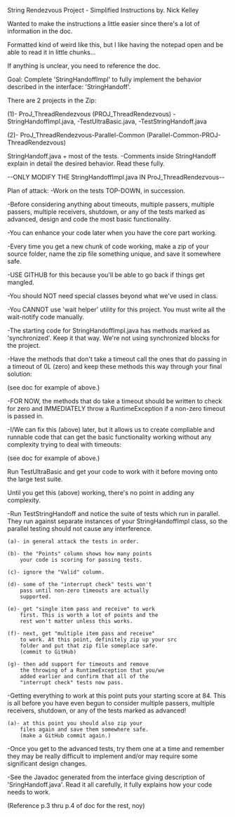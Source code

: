 String Rendezvous Project - Simplified Instructions
by. Nick Kelley

Wanted to make the instructions a little easier
since there's a lot of information in the doc.

Formatted kind of weird like this,
but I like having the notepad open
and be able to read it in little
chunks... 

If anything is unclear,
you need to reference the doc.

Goal: Complete 'StringHandoffImpl' to fully implement
the behavior described in the interface: 'StringHandoff'.

There are 2 projects in the Zip:

(1)-	ProJ_ThreadRendezvous
	(PROJ_ThreadRendezvous)
		-StringHandoffImpl.java,
		-TestUltraBasic.java,
		-TestStringHandoff.java

(2)-	ProJ_ThreadRendezvous-Parallel-Common
	(Parallel-Common-PROJ-ThreadRendezvous)
	
StringHandoff.java + most of the tests.
		-Comments inside StringHandoff explain in detail
		the desired behavior. Read these fully.

--ONLY MODIFY THE StringHandoffImpl.java IN ProJ_ThreadRendezvous--

Plan of attack:
-Work on the tests TOP-DOWN, in succession.

-Before considering anything about timeouts, multiple
	passers, multiple passers, multiple receivers, shutdown,
	or any of the tests marked as advanced, design and code
	the most basic functionality.
	
-You can enhance your code later when you have the core
	part working.

-Every time you get a new chunk of code working, make a
	zip of your source folder, name the zip file something
	unique, and save it somewhere safe.

-USE GITHUB for this because you'll be able to
	go back if things get mangled.

-You should NOT need special classes beyond what
	we've used in class.

-You CANNOT use 'wait helper' utility for this
	project. You must write all the wait-notify code
	manually.

-The starting code for StringHandoffImpl.java
	has methods marked as 'synchronized'. Keep it that
	way. We're not using synchronized blocks for the 
	project.

-Have the methods that don't take a timeout call
	the ones that do passing in a timeout of 0L (zero)
	and keep these methods this way through your final
	solution:

(see doc for example of above.)

-FOR NOW, the methods that do take a timeout should be
	written to check for zero and IMMEDIATELY throw a
	RuntimeException if a non-zero timeout is passed in.

-I/We can fix this (above) later, but it allows us to create
	compliable and runnable code that can get the basic
	functionality working without any complexity
	trying to deal with timeouts:

(see doc for example of above.)

Run TestUltraBasic and get your code to work with it
	before moving onto the large test suite.

Until you get this (above) working, there's no
	point in adding any complexity.

-Run TestStringHandoff and notice the suite of tests which
	run in parallel. They run against separate instances of	
	your StringHandoffImpl class, so the parallel testing
	should not cause any interference.
  
    (a)- in general attack the tests in order.
  
    (b)- the "Points" column shows how many points
		your code is scoring for passing tests.

    (c)- ignore the "Valid" column.
	
    (d)- some of the "interrupt check" tests won't
		pass until non-zero timeouts are actually
		supported.

    (e)- get "single item pass and receive" to work
		first. This is worth a lot of points and the
		rest won't matter unless this works.

    (f)- next, get "multiple item pass and receive"
		to work. At this point, definitely zip up your src
		folder and put that zip file someplace safe.
		(commit to GitHub)

    (g)- then add support for timeouts and remove
		the throwing of a RuntimeException that you/we
		added earlier and confirm that all of the
		"interrupt check" tests now pass.
	
-Getting everything to work at this point puts your
	starting score at 84. This is all before you have
	even begun to consider multiple passers, multiple
	receivers, shutdown, or any of the tests marked as
	advanced!
		  
    (a)- at this point you should also zip your
		files again and save them somewhere safe.
		(make a GitHub commit again.)

	
-Once you get to the advanced tests, try them one at a
	time and remember they may be really difficult to
	implement and/or may require some significant design
	changes.


-See the Javadoc generated from the interface
	giving description of 'SringHandoff.java'.
  Read it all carefully, it fully explains how your code needs to
	work.

(Reference p.3 thru p.4 of doc for the rest, noy)
	
